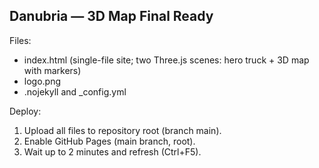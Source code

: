 
Danubria — 3D Map Final Ready
----------------------------
Files:
- index.html (single-file site; two Three.js scenes: hero truck + 3D map with markers)
- logo.png
- .nojekyll and _config.yml

Deploy:
1. Upload all files to repository root (branch main).
2. Enable GitHub Pages (main branch, root).
3. Wait up to 2 minutes and refresh (Ctrl+F5).
